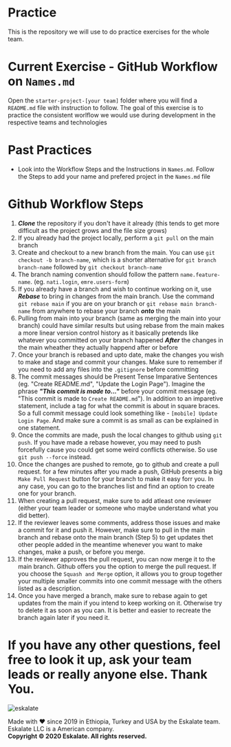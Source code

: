 # Practice
This is the repository we will use to do practice exercises for the whole team.

# Current Exercise - GitHub Workflow on `Names.md`
Open the `starter-project-[your team]` folder where you will find a `README.md` file with instruction to follow. The goal of this exercise is to practice the consistent worlflow we would use during development in the respective teams and technologies

# Past Practices
* Look into the Workflow Steps and the Instructions in `Names.md`. Follow the Steps to add your name and prefered project in the `Names.md` file

# Github Workflow Steps
1. ***Clone*** the repository if you don't have it already (this tends to get more difficult as the project grows and the file size grows)
2. If you already had the project locally, perform a `git pull` on the main branch
3. Create and checkout to a new branch from the main. You can use `git checkout -b branch-name`, which is a shorter alternative for `git branch branch-name` followed by `git checkout branch-name`
4. The branch naming convention should follow the pattern `name.feature-name`. (eg. `nati.login`, `emre.users-form`)
5. If you already have a branch and wish to continue working on it, use ***Rebase*** to bring in changes from the main branch. Use the command `git rebase main` if you are on your branch or `git rebase main branch-name` from anywhere to rebase your branch ***onto*** the main
6. Pulling from main into your branch (same as merging the main into your branch) could have similar results but using rebase from the main makes a more linear version control history as it basically pretends like whatever you committed on your branch happened ***After*** the changes in the main wheather they actually happend after or before
7. Once your branch is rebased and upto date, make the changes you wish to make and stage and commit your changes. Make sure to remember if you need to add any files into the `.gitignore` before committing
8. The commit messages should be Present Tense Imparative Sentences (eg. "Create README.md", "Update the Login Page"). Imagine the phrase ***"This commit is made to..."*** before your commit message (eg. "This commit is made to `Create README.md`"). In addition to an imparetive statement, include a tag for what the commit is about in square braces. So a full commit message could look something like - `[mobile] Update Login Page`. And make sure a commit is as small as can be explained in one statement.
9. Once the commits are made, push the local changes to github using `git push`. If you have made a rebase however, you may need to push forcefully cause you could get some weird conflicts otherwise. So use `git push --force` instead.
10. Once the changes are pushed to remote, go to github and create a pull request. for a few minutes after you made a push, GitHub presents a big `Make Pull Request` button for your branch to make it easy forr you. In any case, you can go to the branches list and find an option to create one for your branch.
11. When creating a pull request, make sure to add atleast one reviewer (either your team leader or someone who maybe understand what you did better).
12. If the reviewer leaves some comments, address those issues and make a commit for it and push it. However, make sure to pull in the main branch and rebase onto the main branch (Step 5) to get updates thet other people added in the meantime whenever you want to make changes, make a push, or before you merge.
13. If the reviewer approves the pull request, you can now merge it to the main branch. Github offers you the option to merge the pull request. If you choose the `Squash and Merge` option, it allows you to group together your multiple smaller commits into one commit message with the others listed as a description.
14. Once you have merged a branch, make sure to rebase again to get updates from the main if you intend to keep working on it. Otherwise try to delete it as soon as you can. It is better and easier to recreate the branch again later if you need it.

# If you have any other questions, feel free to look it up, ask your team leads or really anyone else. Thank You.


![eskalate](https://user-images.githubusercontent.com/36234545/91556848-14882e00-e93c-11ea-8ebb-a490362c924d.png)

Made with ❤ since 2019 in Ethiopia, Turkey and USA by the Eskalate team. Eskalate LLC is a American company. <br>
**Copyright © 2020 Eskalate. All rights reserved.**


